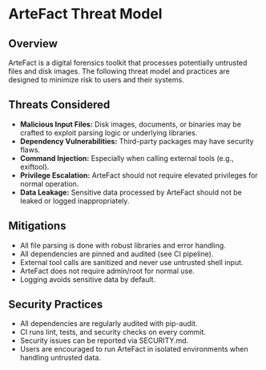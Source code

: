 # ArteFact Threat Model

## Overview

ArteFact is a digital forensics toolkit that processes potentially untrusted files and disk images. The following threat model and practices are designed to minimize risk to users and their systems.

## Threats Considered

- **Malicious Input Files:** Disk images, documents, or binaries may be crafted to exploit parsing logic or underlying libraries.
- **Dependency Vulnerabilities:** Third-party packages may have security flaws.
- **Command Injection:** Especially when calling external tools (e.g., exiftool).
- **Privilege Escalation:** ArteFact should not require elevated privileges for normal operation.
- **Data Leakage:** Sensitive data processed by ArteFact should not be leaked or logged inappropriately.

## Mitigations

- All file parsing is done with robust libraries and error handling.
- All dependencies are pinned and audited (see CI pipeline).
- External tool calls are sanitized and never use untrusted shell input.
- ArteFact does not require admin/root for normal use.
- Logging avoids sensitive data by default.

## Security Practices

- All dependencies are regularly audited with pip-audit.
- CI runs lint, tests, and security checks on every commit.
- Security issues can be reported via SECURITY.md.
- Users are encouraged to run ArteFact in isolated environments when handling untrusted data.

